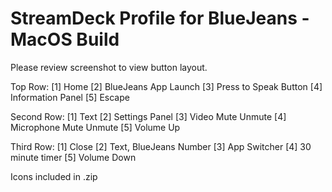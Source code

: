 # StreamDeck Profile for BlueJeans - MacOS Build

Please review screenshot to view button layout.

Top Row: [1] Home [2] BlueJeans App Launch [3] Press to Speak Button [4] Information Panel [5] Escape

Second Row: [1] Text [2] Settings Panel [3] Video Mute Unmute [4] Microphone Mute Unmute [5] Volume Up

Third Row: [1] Close [2] Text, BlueJeans Number [3] App Switcher [4] 30 minute timer [5] Volume Down

Icons included in .zip
